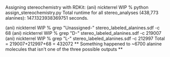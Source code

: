 Assigning stereochemistry with RDKit:
(ani) nickterrel WIP % python assign_stereochemistry.py
Total runtime for all stereo_analyses (438,773 alanines): 147.1323938369751 seconds.

(ani) nickterrel WIP % grep "Unassigned-" stereo_labeled_alanines.sdf -c
68
(ani) nickterrel WIP % grep "D-" stereo_labeled_alanines.sdf -c
219007
(ani) nickterrel WIP % grep "L-" stereo_labeled_alanines.sdf -c
212997
Total = 219007+212997+68 = 432072
** Something happened to ~6700 alanine molecules that isn't one of the three possible outputs **